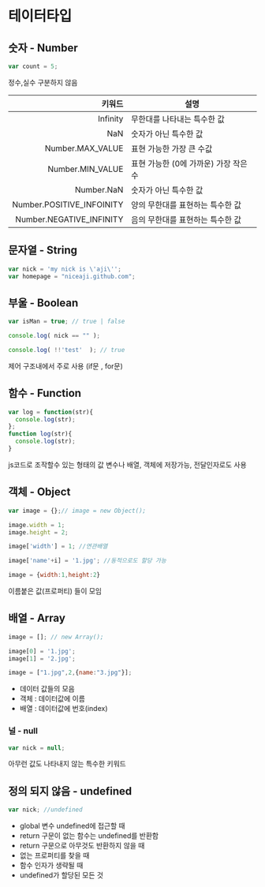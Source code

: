 # 테이터타입

## 숫자 - Number

```javascript
var count = 5;
```

정수,실수 구분하지 않음

|키워드      |    설명 |
|---------:| -------------|
|Infinity |무한대를 나타내는 특수한 값 |
|NaN |숫자가 아닌 특수한 값 |
|Number.MAX_VALUE |표현 가능한 가장 큰 수값 |
|Number.MIN_VALUE |표현 가능한 (0에 가까운) 가장 작은 수|
|Number.NaN |숫자가 아닌 특수한 값 |
|Number.POSITIVE_INFOINITY |양의 무한대를 표현하는 특수한 값 |
|Number.NEGATIVE_INFINITY |음의 무한대를 표현하는 특수한 값 |


## 문자열 - String

```javascript
var nick = 'my nick is \'aji\'';
var homepage = "niceaji.github.com";
```


## 부울 - Boolean

```javascript
var isMan = true; // true | false

console.log( nick == "" );

console.log( !!'test'  ); // true
```

제어 구조내에서 주로 사용 (if문 , for문)



## 함수 - Function

```javascript
var log = function(str){
  console.log(str);
};
function log(str){
  console.log(str);
}
```

js코드로 조작할수 있는 형태의 값
변수나 배열, 객체에 저장가능, 전달인자로도 사용

## 객체 - Object

```javascript
var image = {};// image = new Object();

image.width = 1;
image.height = 2;

image['width'] = 1; //연관배열

image['name'+i] = '1.jpg'; //동적으로도 할당 가능

image = {width:1,height:2}
```

이름붙은 값(프로퍼티) 들이 모임

## 배열 - Array

```javascript
image = []; // new Array();

image[0] = '1.jpg';
image[1] = '2.jpg';

image = ["1.jpg",2,{name:"3.jpg"}];
```

* 데이터 값들의 모음
* 객체 : 데이터값에 이름
* 배열 : 데이터값에 번호(index)



### 널 - null

```javascript
var nick = null;
```

아무런 값도 나타내지 않는 특수한 키워드


## 정의 되지 않음 - undefined

```javascript
var nick; //undefined
```

* global 변수 undefined에 접근할 때
* return 구문이 없는 함수는 undefined를 반환함
* return 구문으로 아무것도 반환하지 않을 때
* 없는 프로퍼티를 찾을 때
* 함수 인자가 생략될 때
* undefined가 할당된 모든 것
